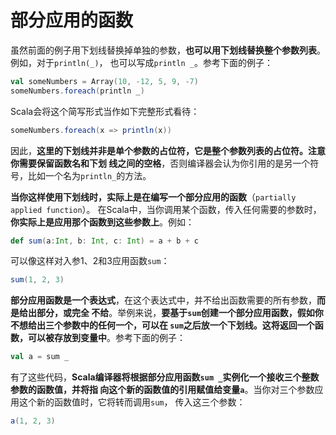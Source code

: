 部分应用的函数
================================================================================
虽然前面的例子用下划线替换掉单独的参数，**也可以用下划线替换整个参数列表**。例如，对于`println(_)`，
也可以写成`println _`。参考下面的例子：
```scala
val someNumbers = Array(10, -12, 5, 9, -7)
someNumbers.foreach(println _)
```
Scala会将这个简写形式当作如下完整形式看待：
```scala
someNumbers.foreach(x => println(x))
```
因此，**这里的下划线并非是单个参数的占位符，它是整个参数列表的占位符。注意你需要保留函数名和下划
线之间的空格**，否则编译器会认为你引用的是另一个符号，比如一个名为`println_`的方法。

**当你这样使用下划线时，实际上是在编写一个部分应用的函数**（`partially applied function`）。
在Scala中，当你调用某个函数，传入任何需要的参数时，**你实际上是应用那个函数到这些参数上**。例如：
```scala
def sum(a:Int, b: Int, c: Int) = a + b + c 
```
可以像这样对入参1、2和3应用函数`sum`：
```scala
sum(1, 2, 3)
```
**部分应用函数是一个表达式**，在这个表达式中，并不给出函数需要的所有参数，**而是给出部分，或完全
不给**。举例来说，**要基于`sum`创建一个部分应用函数，假如你不想给出三个参数中的任何一个，可以在
`sum`之后放一个下划线。这将返回一个函数，可以被存放到变量中**。参考下面的例子：
```scala
val a = sum _
```
有了这些代码，**Scala编译器将根据部分应用函数`sum _`实例化一个接收三个整数参数的函数值，并将指
向这个新的函数值的引用赋值给变量`a`**。当你对三个参数应用这个新的函数值时，它将转而调用`sum`，
传入这三个参数：
```scala
a(1, 2, 3)
```